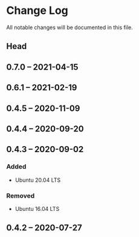 # Change Log

All notable changes will be documented in this file.

## Head

## 0.7.0 &ndash; 2021-04-15

## 0.6.1 &ndash; 2021-02-19

## 0.4.5 &ndash; 2020-11-09

## 0.4.4 &ndash; 2020-09-20

## 0.4.3 &ndash; 2020-09-02

### Added

* Ubuntu 20.04 LTS

### Removed

* Ubuntu 16.04 LTS

## 0.4.2 &ndash; 2020-07-27
